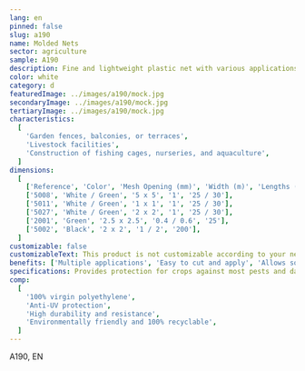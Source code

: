 ```yaml
---
lang: en
pinned: false
slug: a190
name: Molded Nets
sector: agriculture
sample: A190
description: Fine and lightweight plastic net with various applications, such as protecting agricultural crops against animals.
color: white
category: d
featuredImage: ../images/a190/mock.jpg
secondaryImage: ../images/a190/mock.jpg
tertiaryImage: ../images/a190/mock.jpg
characteristics:
  [
    'Garden fences, balconies, or terraces',
    'Livestock facilities',
    'Construction of fishing cages, nurseries, and aquaculture',
  ]
dimensions:
  [
    ['Reference', 'Color', 'Mesh Opening (mm)', 'Width (m)', 'Lengths (m)'],
    ['5008', 'White / Green', '5 x 5', '1', '25 / 30'],
    ['5011', 'White / Green', '1 x 1', '1', '25 / 30'],
    ['5027', 'White / Green', '2 x 2', '1', '25 / 30'],
    ['2001', 'Green', '2.5 x 2.5', '0.4 / 0.6', '25'],
    ['5002', 'Black', '2 x 2', '1 / 2', '200'],
  ]
customizable: false
customizableText: This product is not customizable according to your needs. Contact us for more information.
benefits: ['Multiple applications', 'Easy to cut and apply', 'Allows solar radiation']
specifications: Provides protection for crops against most pests and damage caused by the handling of agricultural tools.
comp:
  [
    '100% virgin polyethylene',
    'Anti-UV protection',
    'High durability and resistance',
    'Environmentally friendly and 100% recyclable',
  ]
---
```


A190, EN
